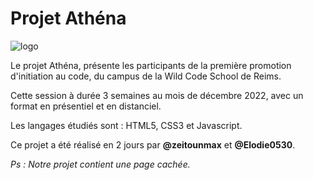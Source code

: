 # Projet Athéna

![logo](https://user-images.githubusercontent.com/120447954/216831622-1f2683b9-e059-4631-9845-e3f4e59e6acc.png)

Le projet Athéna, présente les participants de la première promotion d'initiation au code, du campus de la Wild Code School de Reims.

Cette session à durée 3 semaines au mois de décembre 2022, avec un format en présentiel et en distanciel.

Les langages étudiés sont : HTML5, CSS3 et Javascript.

Ce projet a été réalisé en 2 jours par **@zeitounmax** et **@Elodie0530**.

*Ps : Notre projet contient une page cachée.* 